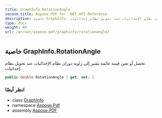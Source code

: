 ```yaml
---
title: GraphInfo.RotationAngle
second_title: Aspose.PDF for .NET API Reference
description: خاصية GraphInfo. تحصل أو تعين قيمة عائمة تشير إلى زاوية دوران نظام الإحداثيات عند تحويل نظام إحداثيات
type: docs
weight: 80
url: /ar/net/aspose.pdf/graphinfo/rotationangle/
---
```

## خاصية GraphInfo.RotationAngle

تحصل أو تعين قيمة عائمة تشير إلى زاوية دوران نظام الإحداثيات عند تحويل نظام إحداثيات.

```csharp
public double RotationAngle { get; set; }
```

### انظر أيضًا

* class [GraphInfo](../)
* namespace [Aspose.Pdf](../../../aspose.pdf/)
* assembly [Aspose.PDF](../../../)